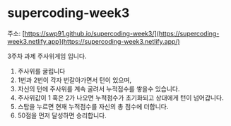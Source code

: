 # supercoding-week3
주소: [https://swp91.github.io/supercoding-week3/](https://supercoding-week3.netlify.app](https://supercoding-week3.netlify.app/)

3주차 과제 주사위게임 입니다.
1. 주사위를 굴립니다
2. 1번과 2번이 각자 번갈아가면서 턴이 있으며,
3. 자신의 턴에 주사위를 계속 굴려서 누적점수를 쌓을수 있습니다.
4. 주사위값이 1 혹은 2가 나오면 누적점수가 초기화되고 상대에게 턴이 넘어갑니다.
5. 스탑을 누르면 현재 누적점수를 자신의 총 점수에 더합니다.
6. 50점을 먼저 달성하면 승리합니다.

